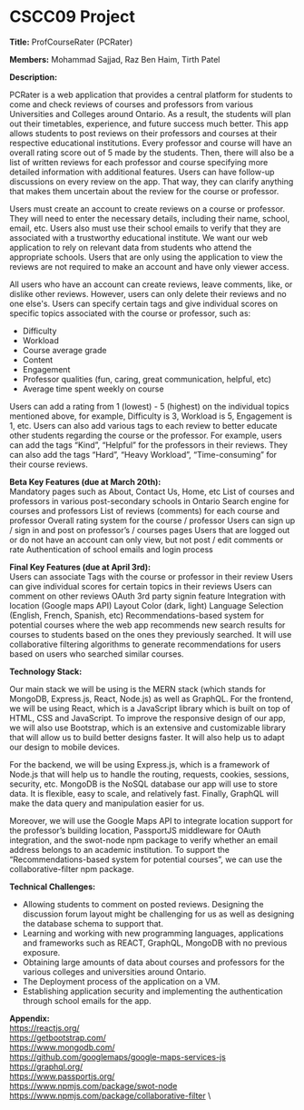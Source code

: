 <h1>CSCC09 Project</h1>

**Title:** ProfCourseRater (PCRater)

**Members:** Mohammad Sajjad, Raz Ben Haim, Tirth Patel

**Description:**

PCRater is a web application that provides a central platform for students to come and check reviews of courses and professors from various Universities and Colleges around Ontario. As a result, the students will plan out their timetables, experience, and future success much better. This app allows students to post reviews on their professors and courses at their respective educational institutions. Every professor and course will have an overall rating score out of 5 made by the students. Then, there will also be a list of written reviews for each professor and course specifying more detailed information with additional features. Users can have follow-up discussions on every review on the app. That way, they can clarify anything that makes them uncertain about the review for the course or professor.

Users must create an account to create reviews on a course or professor. They will need to enter the necessary details, including their name, school, email, etc. Users also must use their school emails to verify that they are associated with a trustworthy educational institute. We want our web application to rely on relevant data from students who attend the appropriate schools. Users that are only using the application to view the reviews are not required to make an account and have only viewer access. 

All users who have an account can create reviews, leave comments, like, or dislike other reviews. However, users can only delete their reviews and no one else's. Users can specify certain tags and give individual scores on specific topics associated with the course or professor, such as:

<ul>
 <li>Difficulty</li>
 <li>Workload</li>
 <li>Course average grade</li>
 <li>Content</li>
 <li>Engagement</li>
 <li>Professor qualities (fun, caring, great communication, helpful, etc)</li>
 <li>Average time spent weekly on course</li>
</ul>


Users can add a rating from 1 (lowest) - 5 (highest) on the individual topics mentioned above, for example, Difficulty is 3, Workload is 5, Engagement is 1, etc. Users can also add various tags to each review to better educate other students regarding the course or the professor. For example, users can add the tags “Kind”, “Helpful” for the professors in their reviews. They can also add the tags “Hard”, “Heavy Workload”, “Time-consuming” for their course reviews. 


**Beta Key Features (due at March 20th):** \
Mandatory pages such as About, Contact Us, Home, etc
List of courses and professors in various post-secondary schools in Ontario
Search engine for courses and professors
List of reviews (comments) for each course and professor
Overall rating system for the course / professor
Users can sign up / sign in and post on professor’s / courses pages
Users that are logged out or do not have an account can only view, but not post / edit comments or rate
Authentication of school emails and login process

**Final Key Features (due at April 3rd):** \
Users can associate Tags with the course or professor in their review
Users can give individual scores for certain topics in their reviews
Users can comment on other reviews
OAuth 3rd party signin feature
Integration with location (Google maps API)
Layout Color (dark, light)
Language Selection (English, French, Spanish, etc)
Recommendations-based system for potential courses where the web app recommends new search results for courses to students based on the ones they previously searched. It will use collaborative filtering algorithms to generate recommendations for users based on users who searched similar courses. 

**Technology Stack:**

Our main stack we will be using is the MERN stack (which stands for MongoDB, Express.js, React, Node.js) as well as GraphQL. 
For the frontend, we will be using React, which is a JavaScript library which is built on top of HTML, CSS and JavaScript. To improve the responsive design of our app, we will also use Bootstrap, which is an extensive and customizable library that will allow us to build better designs faster. It will also help us to adapt our design to mobile devices.

For the backend, we will be using Express.js, which is a framework of Node.js that will help us to handle the routing, requests, cookies, sessions, security, etc. 
MongoDB is the NoSQL database our app will use to store data. It is flexible, easy to scale, and relatively fast. Finally, GraphQL will make the data query and manipulation easier for us. 
 
Moreover, we will use the Google Maps API to integrate location support for the professor’s building location, PassportJS middleware for OAuth integration, and the swot-node npm package to verify whether an email address belongs to an academic institution. To support the “Recommendations-based system for potential courses”, we can use the collaborative-filter npm package.


**Technical Challenges:**
<ul>
 <li>Allowing students to comment on posted reviews. Designing the discussion forum layout might be challenging for us as well as designing the database schema to support that.</li>
 <li>Learning and working with new programming languages, applications and frameworks such as REACT, GraphQL, MongoDB with no previous exposure.</li>
 <li>Obtaining large amounts of data about courses and professors for the various colleges and universities around Ontario.</li>
 <li>The Deployment process of the application on a VM.</li>
 <li>Establishing application security and implementing the authentication through school emails for the app.</li>
</ul>


**Appendix:** \
https://reactjs.org/ \
https://getbootstrap.com/ \
https://www.mongodb.com/ \
https://github.com/googlemaps/google-maps-services-js \
https://graphql.org/ \
https://www.passportjs.org/ \
https://www.npmjs.com/package/swot-node \
https://www.npmjs.com/package/collaborative-filter \
